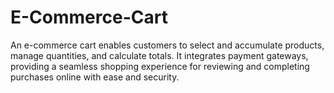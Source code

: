# E-Commerce-Cart
An e-commerce cart enables customers to select and accumulate products, manage quantities, and calculate totals. It integrates payment gateways, providing a seamless shopping experience for reviewing and completing purchases online with ease and security.
